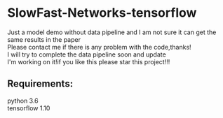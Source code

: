 # SlowFast-Networks-tensorflow

  Just a model demo without data pipeline and I am not sure it can get the same results in the paper<br>
  Please contact me if there is any problem with the code,thanks!<br>
  I will try to complete the data pipeline soon and update<br>
  I'm working on it!if you like this please star this project!!!<br>

Requirements:<br>
------
  python 3.6<br>
  tensorflow 1.10<br>

